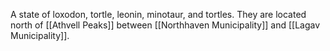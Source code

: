 A state of loxodon, tortle, leonin, minotaur, and tortles. They are located north of [[Athvell Peaks]] between [[Northhaven Municipality]] and [[Lagav Municipality]].